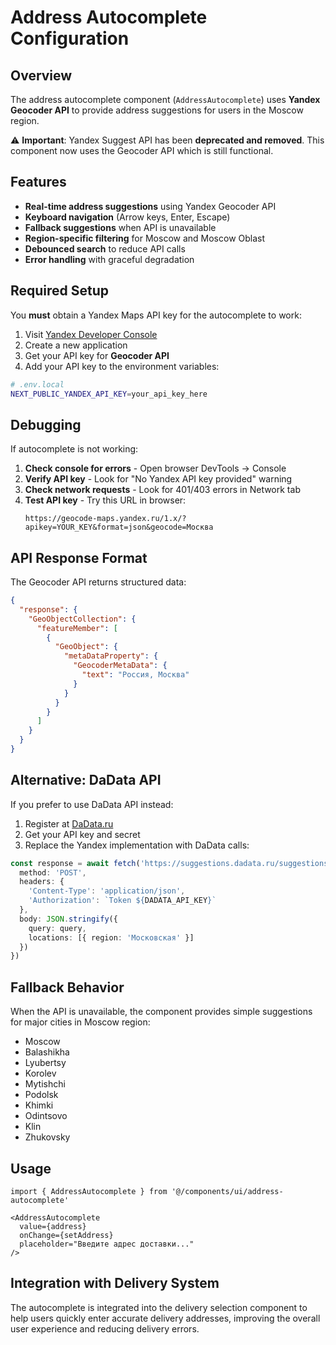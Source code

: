 # Address Autocomplete Configuration

## Overview
The address autocomplete component (`AddressAutocomplete`) uses **Yandex Geocoder API** to provide address suggestions for users in the Moscow region.

⚠️ **Important**: Yandex Suggest API has been **deprecated and removed**. This component now uses the Geocoder API which is still functional.

## Features
- **Real-time address suggestions** using Yandex Geocoder API
- **Keyboard navigation** (Arrow keys, Enter, Escape)
- **Fallback suggestions** when API is unavailable
- **Region-specific filtering** for Moscow and Moscow Oblast
- **Debounced search** to reduce API calls
- **Error handling** with graceful degradation

## Required Setup
You **must** obtain a Yandex Maps API key for the autocomplete to work:

1. Visit [Yandex Developer Console](https://developer.tech.yandex.ru/)
2. Create a new application
3. Get your API key for **Geocoder API**
4. Add your API key to the environment variables:

```bash
# .env.local
NEXT_PUBLIC_YANDEX_API_KEY=your_api_key_here
```

## Debugging
If autocomplete is not working:

1. **Check console for errors** - Open browser DevTools → Console
2. **Verify API key** - Look for "No Yandex API key provided" warning
3. **Check network requests** - Look for 401/403 errors in Network tab
4. **Test API key** - Try this URL in browser:
   ```
   https://geocode-maps.yandex.ru/1.x/?apikey=YOUR_KEY&format=json&geocode=Москва
   ```

## API Response Format
The Geocoder API returns structured data:
```json
{
  "response": {
    "GeoObjectCollection": {
      "featureMember": [
        {
          "GeoObject": {
            "metaDataProperty": {
              "GeocoderMetaData": {
                "text": "Россия, Москва"
              }
            }
          }
        }
      ]
    }
  }
}
```

## Alternative: DaData API
If you prefer to use DaData API instead:

1. Register at [DaData.ru](https://dadata.ru/)
2. Get your API key and secret
3. Replace the Yandex implementation with DaData calls:

```typescript
const response = await fetch('https://suggestions.dadata.ru/suggestions/api/4_1/rs/suggest/address', {
  method: 'POST',
  headers: {
    'Content-Type': 'application/json',
    'Authorization': `Token ${DADATA_API_KEY}`
  },
  body: JSON.stringify({
    query: query,
    locations: [{ region: 'Московская' }]
  })
})
```

## Fallback Behavior
When the API is unavailable, the component provides simple suggestions for major cities in Moscow region:
- Moscow
- Balashikha
- Lyubertsy
- Korolev
- Mytishchi
- Podolsk
- Khimki
- Odintsovo
- Klin
- Zhukovsky

## Usage
```tsx
import { AddressAutocomplete } from '@/components/ui/address-autocomplete'

<AddressAutocomplete
  value={address}
  onChange={setAddress}
  placeholder="Введите адрес доставки..."
/>
```

## Integration with Delivery System
The autocomplete is integrated into the delivery selection component to help users quickly enter accurate delivery addresses, improving the overall user experience and reducing delivery errors.